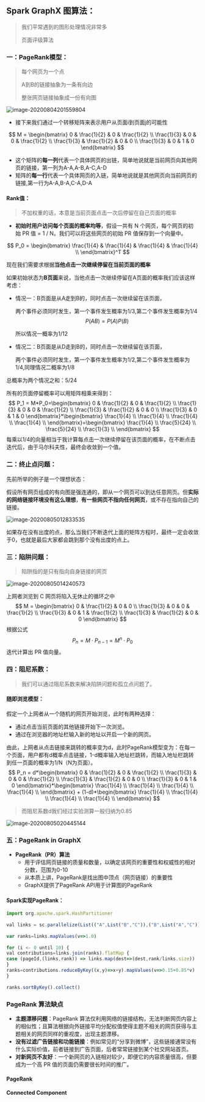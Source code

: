 ## Spark GraphX 图算法：

> 我们平常遇到的图形处理情况非常多
>
> 页面评级算法

###  一：PageRank模型：

> 每个网页为一个点
>
> A到B的链接抽象为一条有向边
>
> 整张网页链接抽象成一份有向图

![image-20200804201559804](C:%5CUsers%5Clenovo%5CAppData%5CRoaming%5CTypora%5Ctypora-user-images%5Cimage-20200804201559804.png)

- 接下来我们通过一个转移矩阵来表示用户从页面i到页面j的可能性

$$
M = \begin{bmatrix}
0 & \frac{1}{2} & 0 & \frac{1}{2} \\
\frac{1}{3} & 0 & 0 & \frac{1}{2} \\
\frac{1}{3} & \frac{1}{2} & 0 & 0 \\
\frac{1}{3} & 0 & 1 & 0
\end{bmatrix}
$$

- 这个矩阵的**每一列**代表一个具体网页的出链，简单地说就是当前网页向其他网页的链接，第一列为A-A,A-B,A-C,A-D
- 矩阵的**每一行**代表一个具体网页的入链，简单地说就是其他网页向当前网页的链接,第一行为A-A,B-A,C-A,D-A

#### Rank值：

> 不加权重的话，本意是当前页面点击一次后停留在自己页面的概率

- **初始时用户访问每个页面的概率均等**，假设一共有 N 个网页，每个网页的初始 PR 值 = 1 / N。我们可以将这些网页的初始 PR 值保存到一个向量中。

$$
P_0 = \begin{bmatrix}
\frac{1}{4} & \frac{1}{4} & \frac{1}{4} & \frac{1}{4} \\
\end{bmatrix}^T
$$

现在我们需要求根据**当他点击一次继续停留在当前页面的概率**

如果初始状态为**B页面**来说，当他点击一次继续停留在A页面的概率我们应该这样考虑：

- 情况一：B页面是从A走到B的，同时点击一次继续留在该页面，

  两个事件必须同时发生，第一个事件发生概率为1/3,第二个事件发生概率为1/4
  $$
  P(AB) = P(A)P(B)
  $$
  

  所以情况一概率为1/12

- 情况二：B页面是从D走到B的，同时点击一次继续留在该页面，

  两个事件必须同时发生，第一个事件发生概率为1/2,第二个事件发生概率为1/4,同理情况二概率为1/8

总概率为两个情况之和：5/24

所有的页面停留概率可以用矩阵相乘来得到：
$$
P_1 = M*P_0=\begin{bmatrix}
0 & \frac{1}{2} & 0 & \frac{1}{2} \\
\frac{1}{3} & 0 & 0 & \frac{1}{2} \\
\frac{1}{3} & \frac{1}{2} & 0 & 0 \\
\frac{1}{3} & 0 & 1 & 0
\end{bmatrix}*\begin{bmatrix}
\frac{1}{4} \\ \frac{1}{4} \\ \frac{1}{4} \\ \frac{1}{4} \\ \end{bmatrix}=\begin{bmatrix}
\frac{1}{4} \\ \frac{5}{24} \\ \frac{5}{24} \\ \frac{1}{3} \\ \end{bmatrix}
$$
每乘以1/4的向量相当于我计算每点击一次继续停留在该页面的概率，在不断点击迭代后，由于马尔科夫性，最终会收敛到一个值。

### 二：终止点问题：

先前所举的例子是一个理想状态：

假设所有网页组成的有向图是强连通的，即从一个网页可以到达任意网页。但**实际的网络链接环境没有这么理想**，**有一些网页不指向任何网页**，或不存在指向自己的链接。

![image-20200805012833535](C:%5CUsers%5Clenovo%5CAppData%5CRoaming%5CTypora%5Ctypora-user-images%5Cimage-20200805012833535.png)

如果存在没有出度的点，那么当我们不断迭代上面的矩阵方程时，最终一定会收敛于0，也就是最后大家都会跳到那个没有出度的点上。



### 三：陷阱问题：

> 陷阱指的是只有指向自身链接的网页

![image-20200805014240573](C:%5CUsers%5Clenovo%5CAppData%5CRoaming%5CTypora%5Ctypora-user-images%5Cimage-20200805014240573.png)

上网者浏览到 C 网页将陷入无休止的循环之中
$$
M = \begin{bmatrix}
0 & \frac{1}{2} & 0 & 0 \\
\frac{1}{3} & 0 & 0 & \frac{1}{2} \\
\frac{1}{3} & 0 & 1 & \frac{1}{2} \\
\frac{1}{3} & \frac{1}{2} & 0 & 0
\end{bmatrix}
$$
根据公式 
$$
P_n=M⋅P_{n−1}=M^n⋅P_0
$$
迭代计算出 PR 值向量。

### 四：阻尼系数：

> 我们可以通过阻尼系数来解决陷阱问题和孤立点问题了。

#### 随即浏览模型：

假定一个上网者从一个随机的网页开始浏览，此时有两种选择：

- 通过点击当前页面的其他链接开始下一次浏览。
- 通过在浏览器的地址栏输入新的地址以开启一个新的网页。

由此，上网者从点击链接来跳转的概率变为d，此时PageRank模型变为：在每一个页面，用户都有d概率点击链接，1-d概率输入地址栏跳转，而输入地址栏跳转到任一页面的概率为1/N（N为页面）。
$$
P_n = d*\begin{bmatrix}
0 & \frac{1}{2} & 0 & \frac{1}{2} \\
\frac{1}{3} & 0 & 0 & \frac{1}{2} \\
\frac{1}{3} & \frac{1}{2} & 0 & 0 \\
\frac{1}{3} & 0 & 1 & 0
\end{bmatrix}*\begin{bmatrix}
\frac{1}{4} \\ \frac{1}{4} \\ \frac{1}{4} \\ \frac{1}{4} \\ \end{bmatrix} + (1-d)*\begin{bmatrix}
\frac{1}{4} \\ \frac{1}{4} \\ \frac{1}{4} \\ \frac{1}{4} \\ \end{bmatrix}
$$

> 而阻尼系数d我们经过实验测算一般归纳为0.85









![image-20200805020445144](C:%5CUsers%5Clenovo%5CAppData%5CRoaming%5CTypora%5Ctypora-user-images%5Cimage-20200805020445144.png)





### 五：PageRank in GraphX

- **PageRank（PR）算法**
  - 用于评估网页链接的质量和数量，以确定该网页的重要性和权威性的相对分数，范围为0-10
  - 从本质上讲，PageRank是找出图中顶点（网页链接）的重要性
  - GraphX提供了PageRank API用于计算图的PageRank

#### Spark实现PageRank：

```js
import org.apache.spark.HashPartitioner
 
val links = sc.parallelize(List(("A",List("B","C")),("B",List("A","C")),("C",List("A","B","D")),("D",List("C")))).partitionBy(new HashPartitioner(100)).persist()
 
var ranks=links.mapValues(v=>1.0)
 
for (i <- 0 until 10) {
val contributions=links.join(ranks).flatMap {
case (pageId,(links,rank)) => links.map(dest=>(dest,rank/links.size))
}
ranks=contributions.reduceByKey((x,y)=>x+y).mapValues(v=>0.15+0.85*v)
}
 
ranks.sortByKey().collect()
```



### PageRank 算法缺点

- **主题漂移问题**：PageRank 算法仅利用网络的链接结构，无法判断网页内容上的相似性；且算法根据向外链接平均分配权值使得主题不相关的网页获得与主题相关的网页同样的重视度，出现主题漂移。
- **没有过滤广告链接和功能链接**：例如常见的“分享到微博”，这些链接通常没有什么实际价值，前者链接到广告页面，后者常常链接到某个社交网站首页。
- **对新网页不友好**：一个新网页的入链相对较少，即便它的内容质量很高，但要成为一个高 PR 值的页面仍需要很长时间的推广。

#### PageRank

#### Connected Component

#### 
